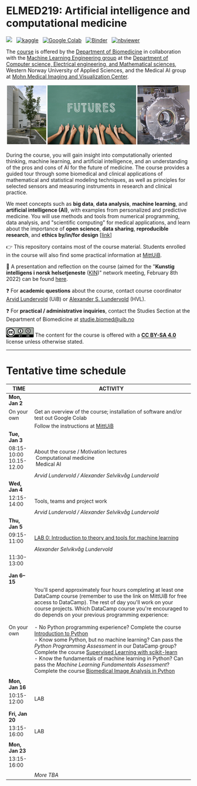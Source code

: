 # ELMED219: Artificial intelligence and computational medicine

<p>

[<img src="https://deepnote.com/buttons/launch-in-deepnote-small.svg">](https://deepnote.com/launch?url=https%3A%2F%2Fgithub.com%2Fmmiv-ml%2FELMED219) &nbsp; [![kaggle](https://camo.githubusercontent.com/a08ca511178e691ace596a95d334f73cf4ce06e83a5c4a5169b8bb68cac27bef/68747470733a2f2f6b6167676c652e636f6d2f7374617469632f696d616765732f6f70656e2d696e2d6b6167676c652e737667)](https://www.kaggle.com/alexanderlundervold/code) &nbsp;  [![Google Colab](https://colab.research.google.com/assets/colab-badge.svg)](https://colab.research.google.com/github/MMIV-ML/ELMED219/blob/main/) &nbsp; [![Binder](https://mybinder.org/badge_logo.svg)](https://mybinder.org/v2/gh/MMIV-ML/ELMED219/HEAD) &nbsp; [![nbviewer](https://raw.githubusercontent.com/jupyter/design/master/logos/Badges/nbviewer_badge.svg)](https://nbviewer.org/github/MMIV-ML/ELMED219/tree/main/)
</p>

The [course](https://www.uib.no/en/course/ELMED219) is offered by the [Department of Biomedicine](https://www.uib.no/biomedisin) in collaboration with the [Machine Learning Engineering group](https://github.com/HVL-ML) at the [Department of Computer science, Electrical engineering, and Mathematical sciences](https://www.hvl.no/en/about/management/faculty-of-engineering-and-science/department-of-computer-science-electrical-engineering-and-mathematical-sciences-ny-side), Western Norway University of Applied Sciences, and the Medical AI group at [Mohn Medical Imaging and Visualization Center](https://mmiv.no/).

<img src="./assets/elmed219_logo.png" width="700"> <br>


During the course, you will gain insight into computationally oriented thinking, machine learning, and artificial intelligence, and an understanding of the pros and cons of AI for the future of medicine. The course provides a guided tour through some biomedical and clinical applications of mathematical and statistical modeling techniques, as well as principles for selected sensors and measuring instruments in research and clinical practice.


We meet concepts such as **big data**, **data analysis**, **machine learning**, and **artificial intelligence (AI)**, with examples from personalized and predictive medicine. You will use methods and tools from numerical programming, data analysis, and "scientific computing" for medical applications, and learn about the importance of **open science**, **data sharing**, **reproducible research**, and **ethics by/in/for design** [[link](https://ec.europa.eu/info/funding-tenders/opportunities/docs/2021-2027/horizon/guidance/ethics-by-design-and-ethics-of-use-approaches-for-artificial-intelligence_he_en.pdf)]

:point_right: This repository contains most of the course material. Students enrolled in the course will also find some practical information at [MittUiB](https://mitt.uib.no/courses/33274).

:eyes: A presentation and reflection on the course (aimed for the "**Kunstig intelligens i norsk helsetjeneste** ([KIN](https://ehealthresearch.no/kin))" network meeting, February 8th 2022) can be found [here](https://docs.google.com/presentation/d/e/2PACX-1vQ2goLSZsIjeCQrjUnA4lfnXe2wgsgDpUXWe8be4K_pTqo4OD9qELxDlJyKknYVdCjJ34-Q4gcu-yYx/pub?start=false&loop=false&delayms=3000).

:question: For **academic questions** about the course, contact course coordinator [Arvid Lundervold](https://www.uib.no/en/persons/Arvid.Lundervold) (UiB) or [Alexander S. Lundervold](https://www.hvl.no/en/employee/?user=Alexander.Selvikvag.Lundervold) (HVL).

:question: For **practical / administrative inquiries**, contact the Studies Section at the Department of Biomedicine at studie.biomed@uib.no


<img src="./assets/cc_by_sa.png" width="75"> The content for the course is offered with a <b><a href="http://creativecommons.org/licenses/by-sa/4.0">CC BY-SA 4.0</a></b> license unless otherwise stated.


--------

# Tentative time schedule


| **TIME**                    | ACTIVITY                                                                                |
| --------------------------- | -------------------------------------------------------------------------------------------------------------------------------------------------------------------------------- |
| **Mon, Jan 2** |                                                                                               |
| On your own                 | Get an overview of the course; installation of software and/or test out Google Colab                                                                                                                                                                                                                                                                       |
|                             | Follow the instructions at [MittUiB](https://mitt.uib.no/courses/40381)                                                                                                                                                                                                                                                                  |
| **Tue, Jan 3**          |                                                                                                                                                                                        |
| 08:15-10:00  <br> 10.15-12.00    | About the course / Motivation lectures<br>&nbsp;Computational medicine<br>&nbsp;Medical AI     |
|                             | *Arvid Lundervold / Alexander Selvikvåg Lundervold*   |                                                                                                                                                                                                                                                                                                                          |
| **Wed, Jan 4**          |                                                                                                                                                                                                                                                                             |
| 12:15-14:00                 | Tools, teams and project work                                                                                                              |
|                             | *Arvid Lundervold / Alexander Selvikvåg Lundervold*                                                                                                                                                                                                                                                                                                       |
| **Thu, Jan 5**          |                                                                                                                                                                                                                                                                                                                                                   |
| 09:15-11:00                 | [LAB 0: Introduction to theory and tools for machine learning](./Lab0-ML/)                                                                                                                                                                                                                                                                                                  |
|                             | *Alexander Selvikvåg Lundervold*                                                                                                                               |
| 11:30-13:00                 |                                                                                                                                                                                                                                                                                         |
|                             |                                                                                                                                                                           |
|                             |                                                                                                                                                                             |
| **Jan 6&ndash;15**  |                                                                                                                                                                              |
| On your own                 | You'll spend approximately four hours completing at least one DataCamp course (remember to use the link on MittUiB for free access to DataCamp). The rest of day you'll work on your course projects. Which DataCamp course you're encouraged to do depends on your previous programming experience:<br><br>- No Python programming experience? Complete the course [Introduction to Python](https://learn.datacamp.com/courses/intro-to-python-for-data-science)<br>- Know some Python, but no machine learning? Can pass the *Python Programming Assessment* in our DataCamp group? Complete the course [Supervised Learning with scikit-learn](https://learn.datacamp.com/courses/supervised-learning-with-scikit-learn)<br>- Know the fundamentals of machine learning in Python? Can pass the *Machine Learning Fundamentals Assessment*? Complete the course [Biomedical Image Analysis in Python](https://learn.datacamp.com/courses/biomedical-image-analysis-in-python) |
|                             |                                                                                                                                                                         |
| **Mon, Jan 16**         |                                                                                                                                                                                                                                                                |
| 10:15-12:00                 | LAB                                                                                                                             |
|                             |                                                                                                                                                                         |
|                             |                                                                                                                                                                       |
| **Fri, Jan 20**         |                                                                            
| 13:15-16:00                 | LAB |
|||
| **Mon, Jan 23**         |                                                                                                                                                                                                                                                                      |
| 13:15-16:00                 | |                                                                                                                                                       |
|                             |                                                                                                                                                                            |
||_More TBA_                                                                                                                                                 |
